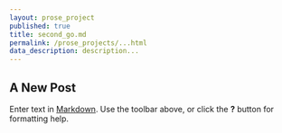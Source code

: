 ```yaml
---
layout: prose_project
published: true
title: second_go.md
permalink: /prose_projects/...html
data_description: description...
---
```


## A New Post

Enter text in [Markdown](http://daringfireball.net/projects/markdown/). Use the toolbar above, or click the **?** button for formatting help.

